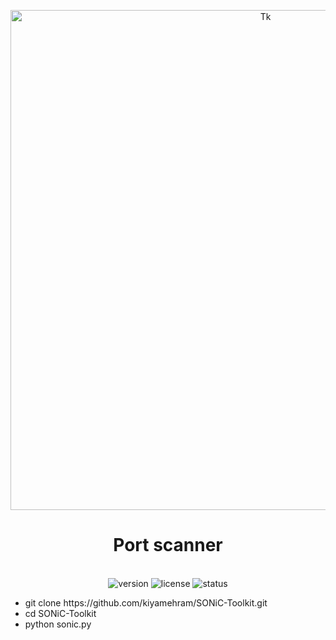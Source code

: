 
<p align="center">
  <img src="[https://art.ngfiles.com/images/5725000/5725572_818708_iwillendyou_untitled-5725572.187c61eba46a1680acc0356b4632351c.webp?f1716583458](https://i1.sndcdn.com/artworks-GhVGvyQ6MzlmyYUM-ySzYZg-t500x500.jpg)" alt="Tk" width="800">
</p>

<h1 align="center"> Port scanner</h1>
<p align="center">
  <br>
  <img src="https://img.shields.io/badge/version-1.0.0-blue" alt="version">
  <img src="https://img.shields.io/badge/license-MIT-green" alt="license">
  <img src="https://img.shields.io/badge/status-active-brightgreen" alt="status">
</p>
<ul>
<li>git clone https://github.com/kiyamehram/SONiC-Toolkit.git</li>
<li>cd SONiC-Toolkit</li>
<li>python sonic.py</li>
</ul>
